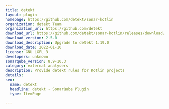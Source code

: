 ```yaml
---
title: detekt
layout: plugin
homepage: https://github.com/detekt/sonar-kotlin
organization: detekt Team
organization_url: https://github.com/detekt
download_url: https://github.com/detekt/sonar-kotlin/releases/download/2.5.0/sonar-detekt-2.5.0.jar
download_version: 2.5.0
download_description: Upgrade to detekt 1.19.0
download_date: 2022-01-10
license: GNU LGPL 3
developers: unknown
sonarqube_version: 8.9-10.3
category: external analysers
description: Provide detekt rules for Kotlin projects
details: 
seo:
  name: detekt
  headline: detekt - SonarQube Plugin
  type: ItemPage

---
```

